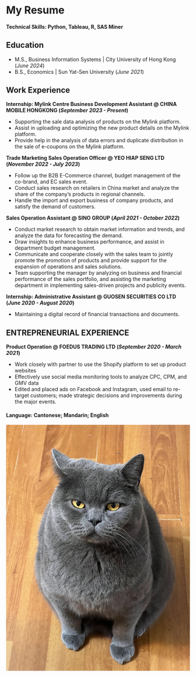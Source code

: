 # My Resume

#### Technical Skills: Python, Tableau, R, SAS Miner

## Education							       		
- M.S., Business Information Systems	| City University of Hong Kong (_June 2024_)	 			        		
- B.S., Economics | Sun Yat-Sen University  (_June 2021_)

## Work Experience
**Internship: Mylink Centre Business Development Assistant @ CHINA MOBILE HONGKONG (_September 2023 - Present_)**
- Supporting the sale data analysis of products on the Mylink platform.
- Assist in uploading and optimizing the new product details on the Mylink platform.
- Provide help in the analysis of data errors and duplicate distribution in the sale of e-coupons on the Mylink platform.

**Trade Marketing Sales Operation Officer @ YEO HIAP SENG LTD (_November 2022 - July 2023_)**
- Follow up the B2B E-Commerce channel, budget management of the co-brand, and EC sales event.
- Conduct sales research on retailers in China market and analyze the share of the company’s products in regional channels.
- Handle the import and export business of company products, and satisfy the demand of customers.

**Sales Operation Assistant @ SINO GROUP (_April 2021 - October 2022_)**
- Conduct market research to obtain market information and trends, and analyze the data for forecasting the demand.
- Draw insights to enhance business performance, and assist in department budget management.
- Communicate and cooperate closely with the sales team to jointly promote the promotion of products and provide support for the expansion of operations and sales solutions.
- Team supporting the manager by analyzing on business and financial performance of the sales portfolio, and assisting the marketing department in implementing sales-driven projects and publicity events.

**Internship: Administrative Assistant @ GUOSEN SECURITIES CO LTD (_June 2020 - August 2020_)**
- Maintaining a digital record of financial transactions and documents.

## ENTREPRENEURIAL EXPERIENCE
**Product Operation @ FOEDUS TRADING LTD (_September 2020 - March 2021_)**
- Work closely with partner to use the Shopify platform to set up product websites
- Effectively use social media monitoring tools to analyze CPC, CPM, and GMV data
- Edited and placed ads on Facebook and Instagram, used email to re-target customers; made strategic decisions and improvements during the major events.

#### Language: Cantonese; Mandarin; English
![CAT](/assets/profile.JPG)



